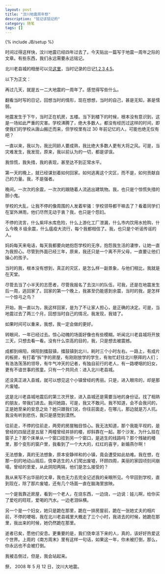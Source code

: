 ```yaml
---
layout: post
title: "汶川地震周年祭"
description: "铭记该铭记的"
category: 随笔
tags: []
---
```

{% include JB/setup %}

时间过得这样快，汶川地震已经四年过去了。今天贴出一篇写于地震一周年之际的文章。有些东西，我们永远需要永远铭记。

北川老县城的相册可以见[这里]( http://photo.renren.com/photo/ap/LxXbxEB7ew)，当时记录的日记[1]( http://blog.renren.com/blog/bp/QgGkzT0iqw),[2]( http://blog.renren.com/blog/bp/QgGkz6e6Kw),[3]( http://blog.renren.com/blog/bp/QgGkz-TXjw),[4]( http://blog.renren.com/blog/bp/QgGk8rKAPw),[5]( http://blog.renren.com/blog/bp/QgGk8Qogkw)。

以下为正文：

再过几天，就是五一二大地震的一周年了。感觉得写些什么。

翻看当时写的日记，回想当时的情形，现在想想，当时的自己，甚是无知，甚是懦弱。          

地震发生于下午，当时正在机房，五楼。当下到楼下的时候，根本没有意识到，这是一场如此严重的灾害。学校沸腾了，绝大多数人，都没有经历过这样的时间，即使我们的学校从唐山搬迁而来，但学校里有过 30 年前记忆的人，可能也绝无仅有吧？

一直以来，我以为，我比同龄人要成熟，我比绝大多数人更有大将之风。可是，当灾难发生，我发现，原来，我以前认为的一切，都是谬误。

我惊慌，我失措，我的表现，甚至达不到正常水平。

第一天的晚上，就已经谋划着如何回家。如何逃离这个灾区，而不是，如何贡献自己的力量。我，不是强者。

晚间，一次次的余震，一次次的跟随着人流逃出建筑物。我，也只是个惊慌失措的胆小鬼。

学校的大乱，让我不停的像周围的人发着牢骚：学校领导都干嘛去了？看着同学们在室外淋雨，他们尽然无动于衷？我，也只是个怨妇。

不停的流言，什么紫坪水库危险，什么上游化工厂泄漏，什么市内饮用水抢购，什么今晚 8 级余震，什么瘟疫大流行，每个我都相信了。我，也只是个听谣传谣的人。

妈妈每天来电话，每天我都要向她抱怨学校的无序，抱怨我生活的凄惨，让她一直为我担心。尽管到外面已经三年，原来，我还只是一个离不开父母，一直要让他们操心的孩子。

当时的我，根本没有想到，真正的灾区，是怎么样一副景象，与他们相比，我就是在天堂。

尽管去当了小半天的志愿者，尽管我报名了去汶川的队伍，可我，还是在地震发生后一周，逃回家了。回家的第一个晚上，我甚至仍能感到余震，当时的我，是怎样一个惊弓之鸟？

开始，我一直以为，我这样回家，是为了不让家人担心，是正确的决定。可是，当地震过去了两三个月，回想当时自己的情况，我发现，我错了。

如果时间可以重来，我想，我一定会做的更好。

转眼间，一年已经过去。惊心动魄的场面好像也有些模糊。听闻北川老县城将开放三天，只想去看一看。没有什么崇高的目的，我，只是想去被震撼。

成都到绵阳，绵阳到擂鼓镇，擂鼓镇到北川，耗时三个小时左右。一路上，有成片的板房，有打着“拆”字的房屋，有刚刚放学的学生，有匆忙赶往北川祭拜的人们；有浩浩荡荡的领导，有牛气冲天的记者，有独自前行的老人，有一路哽咽的妇女，更有不谙世事的孩童。只有一个共同点：进入北川老县城。

还没真正进入县城，就可以想见这个小镇曾经的秀丽。只是，进入眼帘的，却是那片废墟。

这是北川老县城地震后的第三次开放，进入县城还是需要当地的身份证。找了相熟的朋友，带我们进去。我问她路，可是，我又不敢问。我不知道，会不会我问的，正是她至亲的安息之处？她只跟我们说，你往前面走，在哪儿，那边就是万人坑。我没有听到悲伤，我只是感觉到漠然。

往前走，不停的往前走，两旁的房屋触目惊心。我无法知道，那个我能平视的，是曾经的四层还是五层？两幢曾经并排的楼，却斜靠在一起。那个沙发，为什么挂在窗子上？那个床单从一个窗口挂到另一个窗口，是逃生的线路吗？那个残破的楼里，那个变形的窗户里，我看到了一个大大的，红红的喜字，新婚燕尔啊！

无法想象，真的无法想象，原本安静祥和的小镇，竟会遭受如此劫难。我在想，在那一刻的地动山摇后，侥幸逃生的人们爬出废墟，环顾四周，美丽的家园顷刻间崩塌，曾经的至爱，从此阴阳两隔，他们是怎么接受的？

我从来写不出华丽的文章，我也无力去完全记述我的亲眼所见。今早回到学校，直到现在，除了那片废墟，还有几个场面一直在脑海里放映。

一个是我靠近房屋，看到一个老人，在烧东西，一边烧，一边说：娃儿啊，给你买了爱吃的旺旺，爱喝的汽水。一边老泪纵横。

另一个是一个妇女，她只是跪在那里，跪在一排房屋前，跪在一张她丈夫的相片前，不停的哽咽，我在北川老县城里大概走了三个小时，我进去的时候，她跪在那里，我出来的时候，她仍然跪在那里。

逝者已矣，愿他们安息。更重要的是，我们侥幸活下来的人，真的，该好好热爱这个世界。上周的《南方周末》里有这样一句话，如果这一年，你未被打倒，那么，你永远也不会被打倒。

我被击倒过，但是，我会站起来。

祭， 2008 年 5 月 12 日，汶川大地震。
